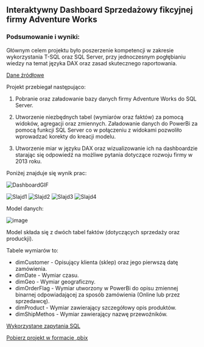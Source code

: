 
## Interaktywny Dashboard Sprzedażowy fikcyjnej firmy Adventure Works

### Podsumowanie i wyniki:

Głównym celem projektu było poszerzenie kompetencji w zakresie wykorzystania T-SQL oraz SQL Server, przy jednoczesnym pogłębianiu wiedzy na temat języka DAX oraz zasad skutecznego raportowania.

[Dane źródłowe]([https://learn.microsoft.com/en-us/sql/samples/adventureworks-install-configure?view=sql-server-ver16&tabs=ssms) 


Projekt przebiegał następująco:

1. Pobranie oraz załadowanie bazy danych firmy Adventure Works do SQL Server.

2. Utworzenie niezbędnych tabel (wymiarów oraz faktów) za pomocą widoków, agregacji oraz zmiennych. Załadowanie danych do PowerBi za pomocą funkcji SQL Server co w połączeniu z widokami pozwoliło wprowadzać korekty do kreacji modelu.
   
3. Utworzenie miar w języku DAX oraz wizualizowanie ich na dashboardzie starając się odpowiedź na możliwe pytania dotyczące rozwoju firmy w 2013 roku.
   
Poniżej znajduje się wynik prac:

![DashboardGIF]()

![Slajd1](https://github.com/nor0509/portfolioPL/assets/167141010/2a2fb7f2-ac73-48b2-b186-1697c6bd4663)
![Slajd2](https://github.com/nor0509/portfolioPL/assets/167141010/198536f1-a96b-4ac9-9512-4a1fc3147102)
![Slajd3](https://github.com/nor0509/portfolioPL/assets/167141010/1c29403a-8da7-4e8d-b658-1234f05163df)
![Slajd4](https://github.com/nor0509/portfolioPL/assets/167141010/ef9c03e2-d066-4a43-af92-095f8247d4bf)





Model danych:

![image](https://github.com/nor0509/portfolioPL/assets/167141010/8f6df7c8-af5c-431b-984b-cb72559378f3)

Model składa się z dwóch tabel faktów (dotyczących sprzedaży oraz produckji). 

Tabele wymiarów to:
- dimCustomer - Opisujący klienta (sklep) oraz jego pierwszą datę zamówienia.
- dimDate - Wymiar czasu.
- dimGeo - Wymiar geograficzny.
- dimOrderFlag - Wymiar utworzony w PowerBi do opisu zmiennej binarnej odpowiadającej za sposób zamówienia (Online lub przez sprzedawcę).
- dimProduct - Wymiar zawierający szczegółowy opis produktów.
- dimShipMethos - Wymiar zawierający nazwę przewoźników.

[Wykorzystane zapytania SQL]()


[Pobierz projekt w formacie .pbix]()
